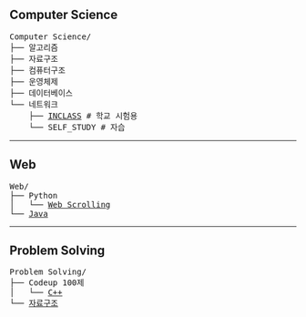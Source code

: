 ## Computer Science
<pre>
Computer Science/
├── 알고리즘
├── 자료구조
├── 컴퓨터구조
├── 운영체제
├── 데이터베이스
└── 네트워크
    ├── <a href="https://github.com/k-dev178/NetWork_IN_CLASS">INCLASS</a> # 학교 시험용
    └── SELF_STUDY # 자습
</pre>
---
## Web
<pre>
Web/
├── Python
│   └── <a href="https://github.com/k-dev178/Python_Scrolling_SELF_STDUY">Web Scrolling</a>
└── <a href="https://github.com/k-dev178/Java_SELF_STUDY">Java</a>
</pre>
---
## Problem Solving
<pre>
Problem Solving/
├── Codeup 100제
│   └── <a href="https://github.com/k-dev178/codeup_100">C++</a>
└── <a href="#">자료구조</a>
</pre>
